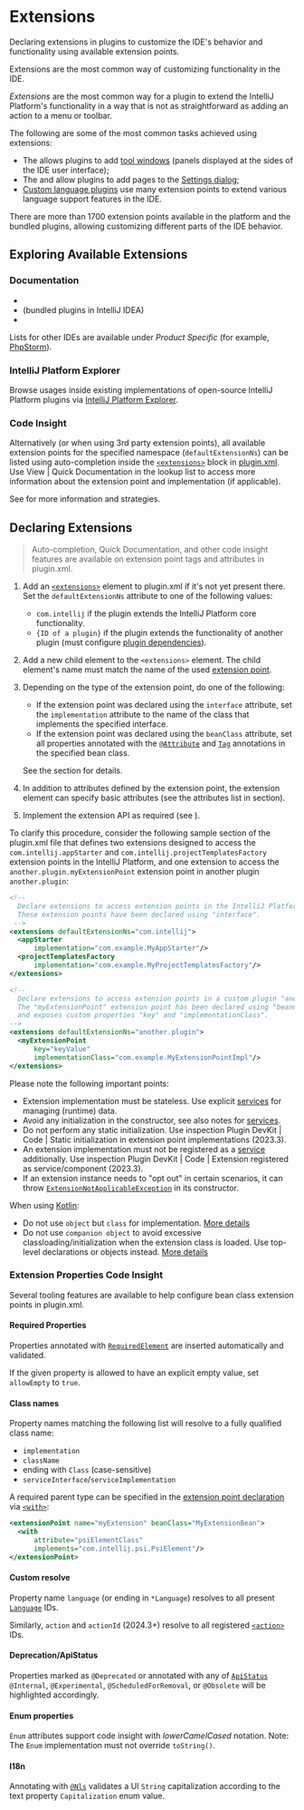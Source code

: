 <!-- Copyright 2000-2025 JetBrains s.r.o. and contributors. Use of this source code is governed by the Apache 2.0 license. -->

# Extensions

<web-summary>
Declaring extensions in plugins to customize the IDE's behavior and functionality using available extension points.
</web-summary>

<link-summary>Extensions are the most common way of customizing functionality in the IDE.</link-summary>

_Extensions_ are the most common way for a plugin to extend the IntelliJ Platform's functionality in a way that is not as straightforward as adding an action to a menu or toolbar.

The following are some of the most common tasks achieved using extensions:

* The <include from="snippets.topic" element-id="ep"><var name="ep" value="com.intellij.toolWindow"/></include> allows plugins to add [tool windows](tool_windows.md) (panels displayed at the sides of the IDE user interface);
* The <include from="snippets.topic" element-id="ep"><var name="ep" value="com.intellij.applicationConfigurable"/></include> and <include from="snippets.topic" element-id="ep"><var name="ep" value="com.intellij.projectConfigurable"/></include> allow plugins to add pages to the [Settings dialog](settings.md);
* [Custom language plugins](custom_language_support.md) use many extension points to extend various language support features in the IDE.

There are more than 1700 extension points available in the platform and the bundled plugins, allowing customizing different parts of the IDE behavior.

## Exploring Available Extensions

### Documentation

- [](intellij_platform_extension_point_list.md)
- [](intellij_community_plugins_extension_point_list.md) (bundled plugins in IntelliJ IDEA)
- [](oss_plugins_extension_point_list.md)

Lists for other IDEs are available under _Product Specific_ (for example, [PhpStorm](php_extension_point_list.md)).

### IntelliJ Platform Explorer

Browse usages inside existing implementations of open-source IntelliJ Platform plugins via [IntelliJ Platform Explorer](https://jb.gg/ipe).

### Code Insight

Alternatively (or when using 3rd party extension points), all available extension points for the specified namespace (`defaultExtensionNs`) can be listed using auto-completion inside the [`<extensions>`](plugin_configuration_file.md#idea-plugin__extensions) block in <path>[plugin.xml](plugin_configuration_file.md)</path>.
Use <ui-path>View | Quick Documentation</ui-path> in the lookup list to access more information about the extension point and implementation (if applicable).

See [](explore_api.md) for more information and strategies.

## Declaring Extensions

> Auto-completion, Quick Documentation, and other code insight features are available on extension point tags and attributes in <path>plugin.xml</path>.

<procedure title="Declaring Extension">

1. Add an [`<extensions>`](plugin_configuration_file.md#idea-plugin__extensions) element to <path>plugin.xml</path> if it's not yet present there.
   Set the `defaultExtensionNs` attribute to one of the following values:
    * `com.intellij` if the plugin extends the IntelliJ Platform core functionality.
    * `{ID of a plugin}` if the plugin extends the functionality of another plugin (must configure [plugin dependencies](plugin_dependencies.md)).
2. Add a new child element to the `<extensions>` element.
   The child element's name must match the name of the used [extension point](plugin_extension_points.md).
3. Depending on the type of the extension point, do one of the following:
    * If the extension point was declared using the `interface` attribute, set the `implementation` attribute to the name of the class that implements the specified interface.
    * If the extension point was declared using the `beanClass` attribute, set all properties annotated with the [`@Attribute`](%gh-ic%/platform/util/src/com/intellij/util/xmlb/annotations/Attribute.java) and [`Tag`](%gh-ic%/platform/util/src/com/intellij/util/xmlb/annotations/Tag.java) annotations in the specified bean class.

   See the [](plugin_extension_points.md#declaring-extension-points) section for details.
4. In addition to attributes defined by the extension point, the extension element can specify basic attributes (see the attributes list in [](plugin_configuration_file.md#idea-plugin__extensions__-) section).
5. Implement the extension API as required (see [](#implementing-extension)).

</procedure>

To clarify this procedure, consider the following sample section of the <path>plugin.xml</path> file that defines two extensions designed to access the `com.intellij.appStarter` and `com.intellij.projectTemplatesFactory` extension points in the IntelliJ Platform,
and one extension to access the `another.plugin.myExtensionPoint` extension point in another plugin `another.plugin`:

```xml
<!--
  Declare extensions to access extension points in the IntelliJ Platform.
  These extension points have been declared using "interface".
 -->
<extensions defaultExtensionNs="com.intellij">
  <appStarter
      implementation="com.example.MyAppStarter"/>
  <projectTemplatesFactory
      implementation="com.example.MyProjectTemplatesFactory"/>
</extensions>

<!--
  Declare extensions to access extension points in a custom plugin "another.plugin".
  The "myExtensionPoint" extension point has been declared using "beanClass"
  and exposes custom properties "key" and "implementationClass".
-->
<extensions defaultExtensionNs="another.plugin">
  <myExtensionPoint
      key="keyValue"
      implementationClass="com.example.MyExtensionPointImpl"/>
</extensions>
```

<procedure id="implementing-extension" title="Implementing Extension">

Please note the following important points:

- Extension implementation must be stateless. Use explicit [services](plugin_services.md) for managing (runtime) data.
- Avoid any initialization in the constructor, see also notes for [services](plugin_services.md#ctor).
- Do not perform any static initialization. Use inspection <control>Plugin DevKit | Code | Static initialization in extension point implementations</control> (2023.3).
- An extension implementation must not be registered as a [service](plugin_services.md) additionally. Use inspection <control>Plugin DevKit | Code | Extension registered as service/component</control> (2023.3).
- If an extension instance needs to "opt out" in certain scenarios, it can throw [`ExtensionNotApplicableException`](%gh-ic%/platform/extensions/src/com/intellij/openapi/extensions/ExtensionNotApplicableException.java) in its constructor.

When using [Kotlin](using_kotlin.md):

- Do not use `object` but `class` for implementation. [More details](using_kotlin.md#object-vs-class)
- Do not use `companion object` to avoid excessive classloading/initialization when the extension class is loaded.
  Use top-level declarations or objects instead. [More details](using_kotlin.md#companion-object-extensions)

</procedure>

### Extension Properties Code Insight

Several tooling features are available to help configure bean class extension points in <path>plugin.xml</path>.

#### Required Properties

Properties annotated with [`RequiredElement`](%gh-ic%/platform/core-api/src/com/intellij/openapi/extensions/RequiredElement.java) are inserted automatically and validated.

If the given property is allowed to have an explicit empty value, set `allowEmpty` to `true`.

#### Class names

Property names matching the following list will resolve to a fully qualified class name:

- `implementation`
- `className`
- ending with `Class` (case-sensitive)
- `serviceInterface`/`serviceImplementation`

A required parent type can be specified in the [extension point declaration](plugin_extension_points.md) via [`<with>`](plugin_configuration_file.md#idea-plugin__extensionPoints__extensionPoint__with):

```xml
<extensionPoint name="myExtension" beanClass="MyExtensionBean">
  <with
      attribute="psiElementClass"
      implements="com.intellij.psi.PsiElement"/>
</extensionPoint>
```

#### Custom resolve

Property name `language` (or ending in `*Language`) resolves to all present [`Language`](%gh-ic%/platform/core-api/src/com/intellij/lang/Language.java) IDs.

Similarly, `action` and `actionId` (2024.3+) resolve to all registered [`<action>`](plugin_configuration_file.md#idea-plugin__actions__action) IDs.

#### Deprecation/ApiStatus

Properties marked as `@Deprecated` or annotated with any of [`ApiStatus`](%gh-java-annotations%/common/src/main/java/org/jetbrains/annotations/ApiStatus.java) `@Internal`, `@Experimental`, `@ScheduledForRemoval`, or `@Obsolete` will be highlighted accordingly.

#### Enum properties

`Enum` attributes support code insight with _lowerCamelCased_ notation. Note: The `Enum` implementation must not override `toString()`.

#### I18n

Annotating with [`@Nls`](%gh-java-annotations%/common/src/main/java/org/jetbrains/annotations/Nls.java) validates a UI `String` capitalization according to the text property `Capitalization` enum value.
